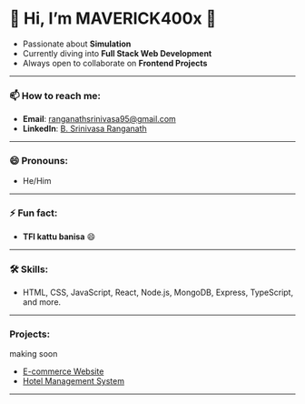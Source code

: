 # 👋 Hi, I’m **MAVERICK400x** 🚀

- Passionate about **Simulation**  
- Currently diving into **Full Stack Web Development**  
- Always open to collaborate on **Frontend Projects**  

---

### 📫 How to reach me:  
- **Email**: [ranganathsrinivasa95@gmail.com](mailto:ranganathsrinivasa95@gmail.com)  
- **LinkedIn**: [B. Srinivasa Ranganath](https://www.linkedin.com/in/b-srinivasa-ranganath-b3562b329)

---

### 😄 Pronouns:  
- He/Him

---

### ⚡ Fun fact:  
- **TFI kattu banisa** 😄

---

### 🛠️ Skills:
- HTML, CSS, JavaScript, React, Node.js, MongoDB, Express, TypeScript, and more.

---

### Projects:

making soon
- [E-commerce Website](https://github.com/MAVERICK400x/ecommerce-website)
- [Hotel Management System](https://github.com/MAVERICK400x/hotel-management)

---
